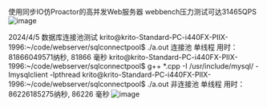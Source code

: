 使用同步IO仿Proactor的高并发Web服务器
webbench压力测试可达31465QPS
![image](https://github.com/Kritoooo/WebServer/assets/97887192/6b364baf-f010-440d-a607-98aa0c282ba4)

2024/4/5 数据库连接池测试
krito@krito-Standard-PC-i440FX-PIIX-1996:~/code/webserver/sqlconnectpool$ ./a.out 
连接池 单线程 用时：81866049571纳秒, 81866 毫秒
krito@krito-Standard-PC-i440FX-PIIX-1996:~/code/webserver/sqlconnectpool$ g++ *.cpp -I /usr/include/mysql/ -lmysqlclient -lpthread
krito@krito-Standard-PC-i440FX-PIIX-1996:~/code/webserver/sqlconnectpool$ ./a.out 
非连接池 单线程 用时：86226185275纳秒, 86226 毫秒
![image](https://github.com/Kritoooo/WebServer/assets/97887192/e5282dd6-1122-4ed6-a871-fc3a6587ef48)
